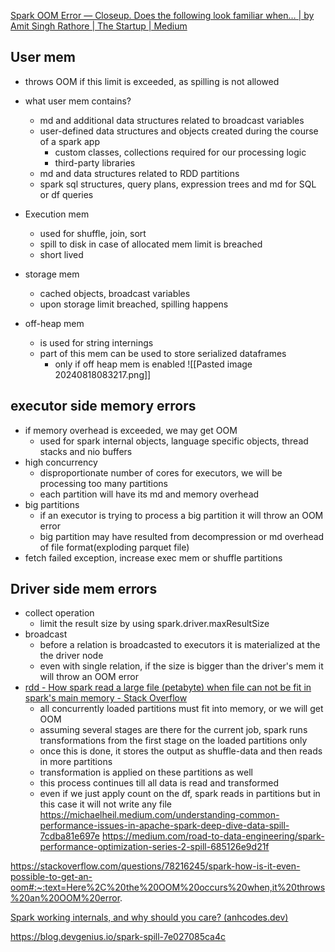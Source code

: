 
[Spark OOM Error — Closeup. Does the following look familiar when… | by Amit Singh Rathore | The Startup | Medium](https://medium.com/swlh/spark-oom-error-closeup-462c7a01709d)

## User mem
- throws OOM if this limit is exceeded, as spilling is not allowed
- what user mem contains?
	- md and additional data structures related to broadcast variables
	- user-defined data structures and objects created during the course of a spark app
		- custom classes, collections required for our processing logic
		- third-party libraries
	- md and data structures related to RDD partitions
	- spark sql structures, query plans, expression trees and md for SQL or df queries

- Execution mem
	- used for shuffle, join, sort
	- spill to disk in case of allocated mem limit is breached
	- short lived
- storage mem
	- cached objects, broadcast variables
	- upon storage limit breached, spilling happens
- off-heap mem 
	- is used for string internings
	- part of this mem can be used to store serialized dataframes
		- only if off heap mem is enabled
![[Pasted image 20240818083217.png]]
## executor side memory errors
- if memory overhead is exceeded, we may get OOM
	- used for spark internal objects, language specific objects, thread stacks and nio buffers
- high concurrency
	- disproportionate number of cores for executors, we will be processing too many partitions
	- each partition will have its md and memory overhead
- big partitions
	- if an executor is trying to process a big partition it will throw an OOM error
	- big partition may have resulted from decompression or md overhead of file format(exploding parquet file)
- fetch failed exception, increase exec mem or shuffle partitions

## Driver side mem errors
- collect operation
	- limit the result size by using spark.driver.maxResultSize
- broadcast
	- before a relation is broadcasted to executors it is materialized at the the driver node
	- even with single relation, if the size is bigger than the driver's mem it will throw an OOM error
- [rdd - How spark read a large file (petabyte) when file can not be fit in spark's main memory - Stack Overflow](https://stackoverflow.com/questions/46638901/how-spark-read-a-large-file-petabyte-when-file-can-not-be-fit-in-sparks-main)
	- all concurrently loaded partitions must fit into memory, or we will get OOM
	- assuming several stages are there for the current job, spark runs transformations from the first stage on the loaded partitions only
	- once this is done, it stores the output as shuffle-data and then reads in more partitions
	- transformation is applied on these partitions as well
	- this process continues till all data is read and transformed
	- even if we just apply count on the df, spark reads in partitions but in this case it will not write any file
https://michaelheil.medium.com/understanding-common-performance-issues-in-apache-spark-deep-dive-data-spill-7cdba81e697e
https://medium.com/road-to-data-engineering/spark-performance-optimization-series-2-spill-685126e9d21f

https://stackoverflow.com/questions/78216245/spark-how-is-it-even-possible-to-get-an-oom#:~:text=Here%2C%20the%20OOM%20occurs%20when,it%20throws%20an%20OOM%20error.

[Spark working internals, and why should you care? (anhcodes.dev)](https://anhcodes.dev/blog/tune-spark/)


https://blog.devgenius.io/spark-spill-7e027085ca4c
